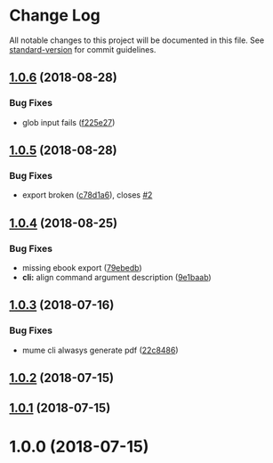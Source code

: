 # Change Log

All notable changes to this project will be documented in this file. See [standard-version](https://github.com/conventional-changelog/standard-version) for commit guidelines.

<a name="1.0.6"></a>
## [1.0.6](https://github.com/stasson/mume-cli/compare/v1.0.5...v1.0.6) (2018-08-28)


### Bug Fixes

* glob input fails ([f225e27](https://github.com/stasson/mume-cli/commit/f225e27))



<a name="1.0.5"></a>
## [1.0.5](https://github.com/stasson/mume-cli/compare/v1.0.4...v1.0.5) (2018-08-28)


### Bug Fixes

* export broken ([c78d1a6](https://github.com/stasson/mume-cli/commit/c78d1a6)), closes [#2](https://github.com/stasson/mume-cli/issues/2)



<a name="1.0.4"></a>
## [1.0.4](https://github.com/stasson/mume-cli/compare/v1.0.3...v1.0.4) (2018-08-25)


### Bug Fixes

* missing ebook export ([79ebedb](https://github.com/stasson/mume-cli/commit/79ebedb))
* **cli:** align command argument description ([9e1baab](https://github.com/stasson/mume-cli/commit/9e1baab))



<a name="1.0.3"></a>
## [1.0.3](https://github.com/stasson/mume-cli/compare/v1.0.2...v1.0.3) (2018-07-16)


### Bug Fixes

* mume cli alwasys generate pdf ([22c8486](https://github.com/stasson/mume-cli/commit/22c8486))



<a name="1.0.2"></a>
## [1.0.2](https://github.com/stasson/mume-cli/compare/v1.0.1...v1.0.2) (2018-07-15)



<a name="1.0.1"></a>
## [1.0.1](https://github.com/stasson/mume-cli/compare/v1.0.0...v1.0.1) (2018-07-15)



<a name="1.0.0"></a>
# 1.0.0 (2018-07-15)

